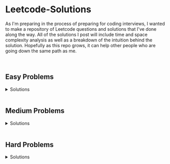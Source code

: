 # Leetcode-Solutions
As I'm preparing in the process of preparing for coding interviews, I wanted to make a repository of Leetcode questions and solutions that I've done along the way. All of the solutions I post will include time and space complexity analysis as well as a breakdown of the intuition behind the solution. Hopefully as this repo grows, it can help other people who are going down the same path as me.

<br>

## Easy Problems

<details>
<summary>Solutions</summary>

  - [Problem 561: Array Partition I](../master/easy/problem_561_array_partition_I.py)
  - [Problem 944: Delete Columns to Make Sorted](../master/easy/problem_944_delete_columns_to_make_sorted.py)
  - [Problem 1337: The K Weakest Rows in the Mtarix](../master/easy/problem_1337_k_weakest_rows.py)
  - [Problem 557: Reverse Words in a String III](../master/easy/problem_557_reverse_words_in_a_string_III.py)
  - [Problem 1122: Relative Sort Array](../master/easy/problem_1122_relative_sort_array.py)
  - [Problem 509: Fibonacci Number](../master/easy/problem_509_fibonacci_number.py)
  - [Problem 1047: Remove All Adjacent Duplicates In a String](../master/easy/problem_1047_remove_all_adjacent_duplicates_in_string.py)
  - [Problem 104: Maximum Depth of a Binary Tree](../master/easy/problem_104_maximum_depth_of_binary_tree.py)
  - [Problem 206: Reverse Linked List](../master/easy/problem_206_reverse_linked_list.py)
  - [Problem 1217: Play with Chips](../master/easy/problem_1217_play_with_chips.py)
  - [Problem 500: Keyboard Row](../master/easy/problem_500_keyboard_row.py)
  - [Problem 136: Single Number](../master/easy/problem_136_single_number.py)
  - [Problem 476: Number Complement](../master/easy/problem_476_number_complement.py)
  - [Problem 867: Transpose Matrix](../master/easy/problem_867_transpose_matrix.py)
  - [Problem 463: Island Perimeter](../master/easy/problem_463_island_perimeter.py)
  - [Problem 1046: Last Stone Weight](../master/easy/problem_1046_last_stone_weight.py)
  - [Problem 155: Min Stack](../master/easy/problem_155_min_stack.py)
  - [Problem 543: Diameter of Binary Tree](../master/easy/problem_543_diameter_of_binary_tree.py)
  - [Problem 125: Valid Palindrome ](../master/easy/problem_125_valid_palindrome.py)
  - [Problem 21: Merge Two Sorted Lists](../master/easy/problem_21_merge_two_sorted_lists.py)
  - [Problem 496: Next Greater Element I](../master/easy/problem_496_next_greater_element1.py)
  - [Problem 876: Middle of the Linked List](../master/easy/problem_876_middle_of_the_linked_list.py)
  - [Problem 234: Palindrome Linked List](../master/easy/problem_234_palindrome_linked_list.py)
</details>



<br>

## Medium Problems

<details>
<summary>Solutions</summary>
  
  - [Problem 98: Validate Binary Search Tree](../master/medium/problem_98_validate_binary_search_tree.py)
  - [Problem 451: Sort Characters by Frequency](../master/medium/problem_451_sort_characters_by_frequency.py)
  - [Problem 146: LRU Cache](../master/medium/problem_146_lru_cache.py)
  - [Problem 692: Top K Frequent Words](../master/medium/problem_692_top_k_frequent_words.py)
  - [Problem 1007: Minimum Domino Rotations For Equal Row](../master/medium/problem_1007_minimum_domino_rotations_for_equal_row.py)
  - [Problem 450: Delete Node In a BST](../master/medium/problem_450_delete_node_in_a_BST.py)
  - [Problem 200: Number of Islands](../master/medium/problem_200_number_of_islands.py)
  - [Problem 228. Summary Ranges](../master/medium/problem_228_summary_ranges.py)
  - [Problem 817: Linked List Components](../master/medium/problem_817_linked_list_components.py)
  - [Problem 1379: Find a Corressponding Node of a Binary Tree in a Clone of that Tree](../master/medium/problem_1379_find_a_corresponding_node_in_a_binary_tree.py)
  - [Problem 1302: Deepest Leaves Sum](../master/medium/problem_1302_deepest_leaves_sum.py)
  - [Problem 807: Max Increase to Keep City Skyline](../master/medium/problem_807_max_increase_to_keep_city_skyline.py)
  - [Problem 654: Maximum Binary Tree](../master/medium/problem_654_maximum_binary_tree.py)
  - [Problem 701: Insert into a Binary Search Tree](../master/medium/problem_701_insert_into_a_binary_search_tree.py)
  - [Problem 1305: All Elements in Two Binary Search Trees](../master/medium/problem_1305_all_elements_in_two_binary_search_trees.py)
  - [Problem 797: All Paths From Source to Target](../master/medium/problem_797_all_paths_from_source_to_target.py)
  - [Problem 207: Course Schedule](../master/medium/problem_207_course_schedule.py)
  - [Problem 814: Binary Tree Pruning](../master/medium/problem_814_binary_tree_pruning.py)
  - [Problem 152: Maximum Product Subarray](../master/medium/problem_152_maximum_product_subarray.py)
  - [Problem 33: Search in Rotated Sorted Array](../master/medium/problem_33_search_in_rotated_sorted_array.py)
  - [Problem 153: Find Minimum in Rotated Sorted Array](../master/medium/problem_153_find_minimum_in_rotated_sorted_array.py)
  - [Problem 5: Longest Palindromic Substring](../master/medium/problem_5_longest_palindromic_substring.py)
  - [Problem 11: Container With Most Water](../master/medium/problem_11_container_with_most_water.py)
  - [Problem 142: Linked List Cycle II](../master/medium/problem_142_linked_cycle_2.py)
  - [Problem 19: Remove Nth Node from End of List](../master/medium/problem_19_remove_nth_node_from_end_of_list.py)
  - [Problem 143: Reorder List](../master/medium/problem_143_reorder_list.py)
  - [Problem 3: Longest Substring Without Repeating Characters](../master/medium/problem_3_longest_substring_without_repeating_characters.py)
  - [Problem 647: Palindromic Substrings](../master/medium/problem_647_palindromic_substrings.py)
</details>

<br>

## Hard Problems

<details>
<summary>Solutions</summary>
  
  - [Problem 23: Merge K Sorted Lists](../master/hard/problem_23_merge_k_sorted_lists.py)
  - [Problem 42: Trapping rain water](../master/hard/problem_42_trapping_rainwater.py)
  - [Problem 239: Sliding Window Maximum](../master/hard/problem_239_sliding_window_maximum.py)
</details>


